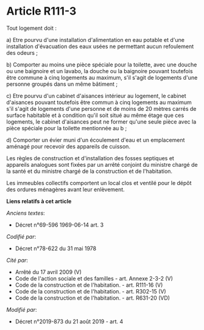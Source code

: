 # Article R111-3

Tout logement doit :

a) Etre pourvu d'une installation d'alimentation en eau potable et d'une installation d'évacuation des eaux usées ne
permettant aucun refoulement des odeurs ;

b) Comporter au moins une pièce spéciale pour la toilette, avec une douche ou une baignoire et un lavabo, la douche ou la
baignoire pouvant toutefois être commune à cinq logements au maximum, s'il s'agit de logements d'une personne groupés dans un
même bâtiment ;

c) Etre pourvu d'un cabinet d'aisances intérieur au logement, le cabinet d'aisances pouvant toutefois être commun à cinq
logements au maximum s'il s'agit de logements d'une personne et de moins de 20 mètres carrés de surface habitable et à
condition qu'il soit situé au même étage que ces logements, le cabinet d'aisances peut ne former qu'une seule pièce avec la
pièce spéciale pour la toilette mentionnée au b ;

d) Comporter un évier muni d'un écoulement d'eau et un emplacement aménagé pour recevoir des appareils de cuisson.

Les règles de construction et d'installation des fosses septiques et appareils analogues sont fixées par un arrêté conjoint
du ministre chargé de la santé et du ministre chargé de la construction et de l'habitation.

Les immeubles collectifs comportent un local clos et ventilé pour le dépôt des ordures ménagères avant leur enlèvement.

**Liens relatifs à cet article**

_Anciens textes_:

  - Décret n°69-596 1969-06-14 art. 3

_Codifié par_:

  - Décret n°78-622 du 31 mai 1978

_Cité par_:

  - Arrêté du 17 avril 2009 (V)
  - Code de l'action sociale et des familles - art. Annexe 2-3-2 (V)
  - Code de la construction et de l'habitation. - art. R111-16 (V)
  - Code de la construction et de l'habitation. - art. R302-15 (V)
  - Code de la construction et de l'habitation. - art. R631-20 (VD)

_Modifié par_:

  - Décret n°2019-873 du 21 août 2019 - art. 4
